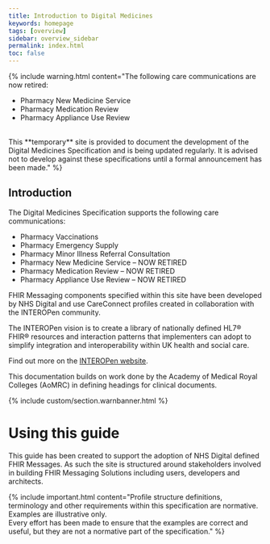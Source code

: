 ```yaml
---
title: Introduction to Digital Medicines
keywords: homepage
tags: [overview]
sidebar: overview_sidebar
permalink: index.html
toc: false
---
```


{% include warning.html content="The following care communications are now retired:<br/>
* Pharmacy New Medicine Service<br/>
* Pharmacy Medication Review<br/>
* Pharmacy Appliance Use Review<br/>
<br/>
This **temporary** site is provided to document the development of the Digital Medicines Specification and is being updated regularly. It is advised not to develop against these specifications until a formal announcement has been made." %}

## Introduction ##

The Digital Medicines Specification supports the following care communications:

* Pharmacy Vaccinations
* Pharmacy Emergency Supply
* Pharmacy Minor Illness Referral Consultation
* Pharmacy New Medicine Service – NOW RETIRED
* Pharmacy Medication Review – NOW RETIRED
* Pharmacy Appliance Use Review – NOW RETIRED

FHIR Messaging components specified within this site have been developed by NHS Digital and use CareConnect profiles created in collaboration with the INTEROPen community. 

The INTEROPen vision is to create a library of nationally defined HL7® FHIR® resources and interaction patterns that implementers can adopt to simplify integration and interoperability within UK health and social care.

Find out more on the [INTEROPen website](http://interopen.org/).

This documentation builds on work done by the Academy of Medical Royal Colleges (AoMRC) in defining headings for clinical documents.
 
{% include custom/section.warnbanner.html %}

# Using this guide #

This guide has been created to support the adoption of NHS Digital defined FHIR Messages. As such the site is structured around stakeholders involved in building FHIR Messaging Solutions including users, developers and architects.

{% include important.html content="Profile structure definitions, terminology and other requirements within this specification are normative.<br/>Examples are illustrative only.<br/>Every effort has been made to ensure that the examples are correct and useful, but they are not a normative part of the specification." %}

